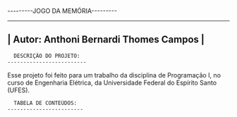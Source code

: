 ---------JOGO DA MEMÓRIA---------

-----------------------------------------
| Autor: Anthoni Bernardi Thomes Campos |
-----------------------------------------


      DESCRIÇÃO DO PROJETO:
    -------------------------
Esse projeto foi feito para um trabalho
da disciplina de Programação I, no curso
de Engenharia Elétrica, da Universidade
Federal do Espírito Santo (UFES).


      TABELA DE CONTEÚDOS:
    ------------------------
